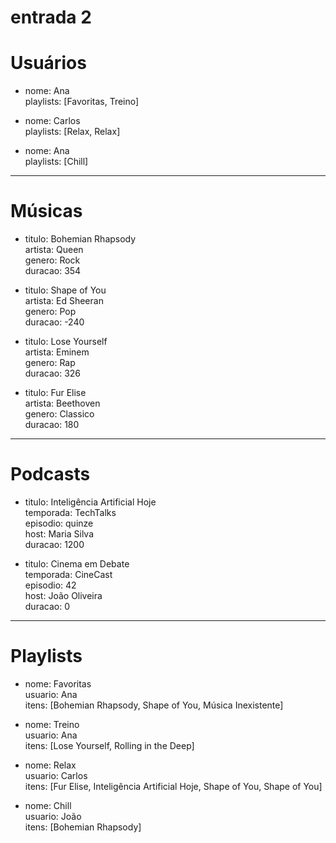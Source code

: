 # entrada 2
# Usuários

- nome: Ana  
    playlists: [Favoritas, Treino]
    
- nome: Carlos  
    playlists: [Relax, Relax]
    
- nome: Ana  
    playlists: [Chill]
    

---

# Músicas

- titulo: Bohemian Rhapsody  
    artista: Queen  
    genero: Rock  
    duracao: 354
    
- titulo: Shape of You  
    artista: Ed Sheeran  
    genero: Pop  
    duracao: -240
    
- titulo: Lose Yourself  
    artista: Eminem  
    genero: Rap  
    duracao: 326
    
- titulo: Fur Elise  
    artista: Beethoven  
    genero: Classico  
    duracao: 180
    

---

# Podcasts

- titulo: Inteligência Artificial Hoje  
    temporada: TechTalks  
    episodio: quinze  
    host: Maria Silva  
    duracao: 1200
    
- titulo: Cinema em Debate  
    temporada: CineCast  
    episodio: 42  
    host: João Oliveira  
    duracao: 0
    

---

# Playlists

- nome: Favoritas  
    usuario: Ana  
    itens: [Bohemian Rhapsody, Shape of You, Música Inexistente]
    
- nome: Treino  
    usuario: Ana  
    itens: [Lose Yourself, Rolling in the Deep]
    
- nome: Relax  
    usuario: Carlos  
    itens: [Fur Elise, Inteligência Artificial Hoje, Shape of You, Shape of You]
    
- nome: Chill  
    usuario: João  
    itens: [Bohemian Rhapsody]
